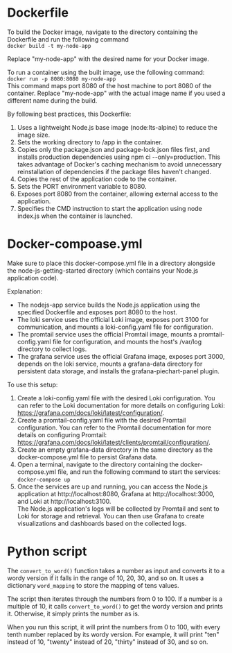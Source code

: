 # Dockerfile
To build the Docker image, navigate to the directory containing the Dockerfile and run the following command  
```docker build -t my-node-app```

Replace "my-node-app" with the desired name for your Docker image.  

To run a container using the built image, use the following command:  
```docker run -p 8080:8080 my-node-app```    
This command maps port 8080 of the host machine to port 8080 of the container. Replace "my-node-app" with the actual image name if you used a different name during the build.

By following best practices, this Dockerfile:

1. Uses a lightweight Node.js base image (node:lts-alpine) to reduce the image size.
2. Sets the working directory to /app in the container.
3. Copies only the package.json and package-lock.json files first, and installs production dependencies using npm ci --only=production. This takes advantage of Docker's caching mechanism to avoid unnecessary reinstallation of dependencies if the package files haven't changed.
4. Copies the rest of the application code to the container.
5. Sets the PORT environment variable to 8080.
6. Exposes port 8080 from the container, allowing external access to the application.
7. Specifies the CMD instruction to start the application using node index.js when the container is launched.   

# Docker-compoase.yml  
Make sure to place this docker-compose.yml file in a directory alongside the node-js-getting-started directory (which contains your Node.js application code).  

Explanation:   

* The nodejs-app service builds the Node.js application using the specified Dockerfile and exposes port 8080 to the host.   
* The loki service uses the official Loki image, exposes port 3100 for communication, and mounts a loki-config.yaml file for configuration.   
* The promtail service uses the official Promtail image, mounts a promtail-config.yaml file for configuration, and mounts the host's /var/log directory to collect logs.   
* The grafana service uses the official Grafana image, exposes port 3000, depends on the loki service, mounts a grafana-data directory for persistent data storage, and installs the grafana-piechart-panel plugin.   

To use this setup:  

1. Create a loki-config.yaml file with the desired Loki configuration. You can refer to the Loki documentation for more details on configuring Loki: https://grafana.com/docs/loki/latest/configuration/.   
2. Create a promtail-config.yaml file with the desired Promtail configuration. You can refer to the Promtail documentation for more details on configuring Promtail: https://grafana.com/docs/loki/latest/clients/promtail/configuration/.   
3. Create an empty grafana-data directory in the same directory as the docker-compose.yml file to persist Grafana data.  
4. Open a terminal, navigate to the directory containing the docker-compose.yml file, and run the following command to start the services:  
```docker-compose up```   
5. Once the services are up and running, you can access the Node.js application at http://localhost:8080, Grafana at http://localhost:3000, and Loki at http://localhost:3100.   
The Node.js application's logs will be collected by Promtail and sent to Loki for storage and retrieval. You can then use Grafana to create visualizations and dashboards based on the collected logs.  

# Python script  

The `convert_to_word()` function takes a number as input and converts it to a wordy version if it falls in the range of 10, 20, 30, and so on. It uses a dictionary `word_mapping` to store the mapping of tens values.

The script then iterates through the numbers from 0 to 100. If a number is a multiple of 10, it calls `convert_to_word()` to get the wordy version and prints it. Otherwise, it simply prints the number as is.

When you run this script, it will print the numbers from 0 to 100, with every tenth number replaced by its wordy version. For example, it will print "ten" instead of 10, "twenty" instead of 20, "thirty" instead of 30, and so on.



